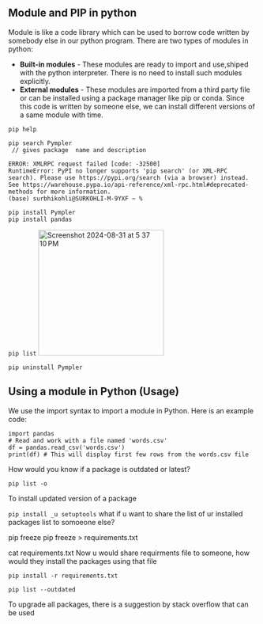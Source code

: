 ## Module and PIP in python

Module is like a code library which can be used to borrow code written by somebody else in our python program. 
There are two types of modules in python:

* **Built-in modules** - These modules are ready to import and use,shiped with the python interpreter. There is no need to install such modules explicitly. 
* **External modules** - These modules are imported from a third party file or can be installed using a package manager like pip or conda. Since this code is written by someone else, we can install different versions of a same module with time.


```
pip help
```
```
pip search Pympler
 // gives package  name and description

ERROR: XMLRPC request failed [code: -32500]
RuntimeError: PyPI no longer supports 'pip search' (or XML-RPC search). Please use https://pypi.org/search (via a browser) instead. See https://warehouse.pypa.io/api-reference/xml-rpc.html#deprecated-methods for more information.
(base) surbhikohli@SURKOHLI-M-9YXF ~ % 

pip install Pympler
pip install pandas
```

```pip list```
<img width="254" alt="Screenshot 2024-08-31 at 5 37 10 PM" src="https://github.com/user-attachments/assets/8ae7cb4b-4a0b-404d-9701-37781fd21716">

```pip uninstall Pympler```

## Using a module in Python (Usage)
We use the import syntax to import a module in Python. Here is an example code:
```
import pandas
# Read and work with a file named 'words.csv'
df = pandas.read_csv('words.csv')
print(df) # This will display first few rows from the words.csv file

``` 
How would you know if a package is outdated or latest?
```
pip list -o
```
To install updated version of a package

```pip install _u setuptools```
what if u want to share the list of ur installed packages list to somoeone else?

pip freeze
pip freeze > requirements.txt

cat requirements.txt
Now u would share requirments file to someone, how would they install the packages using that file

```pip install -r requirements.txt```

```pip list --outdated```

To upgrade all packages, there is a suggestion by stack overflow that can be used 
